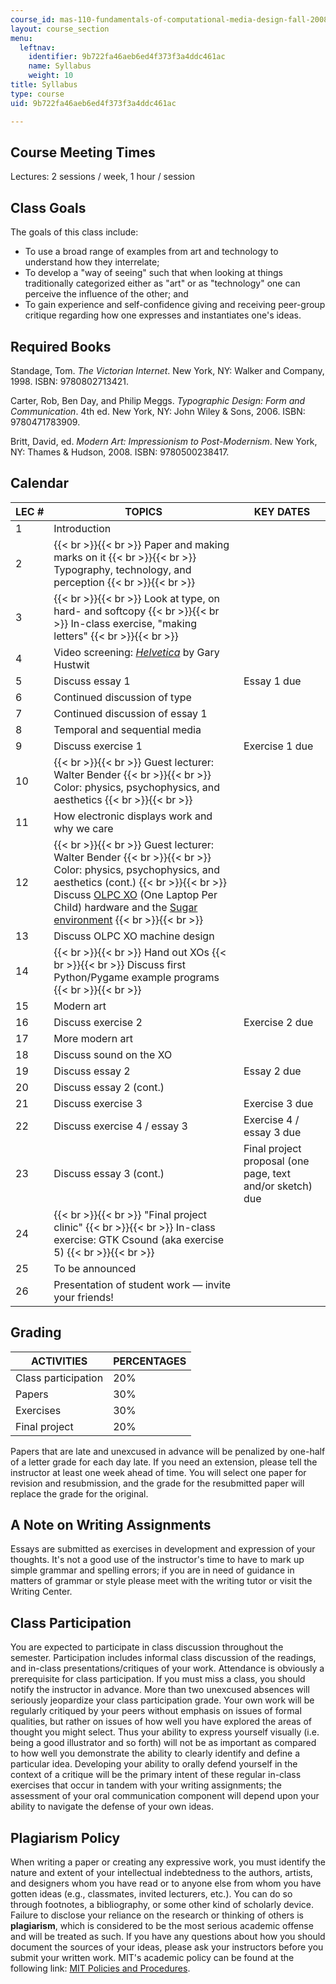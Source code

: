 ```yaml
---
course_id: mas-110-fundamentals-of-computational-media-design-fall-2008
layout: course_section
menu:
  leftnav:
    identifier: 9b722fa46aeb6ed4f373f3a4ddc461ac
    name: Syllabus
    weight: 10
title: Syllabus
type: course
uid: 9b722fa46aeb6ed4f373f3a4ddc461ac

---
```


Course Meeting Times
--------------------

Lectures: 2 sessions / week, 1 hour / session

Class Goals
-----------

The goals of this class include:

*   To use a broad range of examples from art and technology to understand how they interrelate;
*   To develop a "way of seeing" such that when looking at things traditionally categorized either as "art" or as "technology" one can perceive the influence of the other; and
*   To gain experience and self-confidence giving and receiving peer-group critique regarding how one expresses and instantiates one's ideas.

Required Books
--------------

Standage, Tom. _The Victorian Internet_. New York, NY: Walker and Company, 1998. ISBN: 9780802713421.

Carter, Rob, Ben Day, and Philip Meggs. _Typographic Design: Form and Communication_. 4th ed. New York, NY: John Wiley & Sons, 2006. ISBN: 9780471783909.

Britt, David, ed. _Modern Art: Impressionism to Post-Modernism_. New York, NY: Thames & Hudson, 2008. ISBN: 9780500238417.

Calendar
--------

| LEC # | TOPICS | KEY DATES |
| --- | --- | --- |
| 1 | Introduction | &nbsp; |
| 2 |  {{< br >}}{{< br >}} Paper and making marks on it {{< br >}}{{< br >}} Typography, technology, and perception {{< br >}}{{< br >}}  | &nbsp; |
| 3 |  {{< br >}}{{< br >}} Look at type, on hard- and softcopy {{< br >}}{{< br >}} In-class exercise, "making letters" {{< br >}}{{< br >}}  | &nbsp; |
| 4 | Video screening: [_Helvetica_](http://www.imdb.com/title/tt0847817/) by Gary Hustwit | &nbsp; |
| 5 | Discuss essay 1 | Essay 1 due |
| 6 | Continued discussion of type | &nbsp; |
| 7 | Continued discussion of essay 1 | &nbsp; |
| 8 | Temporal and sequential media | &nbsp; |
| 9 | Discuss exercise 1 | Exercise 1 due |
| 10 |  {{< br >}}{{< br >}} Guest lecturer: Walter Bender {{< br >}}{{< br >}} Color: physics, psychophysics, and aesthetics {{< br >}}{{< br >}}  | &nbsp; |
| 11 | How electronic displays work and why we care | &nbsp; |
| 12 |  {{< br >}}{{< br >}} Guest lecturer: Walter Bender {{< br >}}{{< br >}} Color: physics, psychophysics, and aesthetics (cont.) {{< br >}}{{< br >}} Discuss [OLPC XO](http://www.laptop.org/) (One Laptop Per Child) hardware and the [Sugar environment](http://wiki.laptop.org/go/Category:Sugar) {{< br >}}{{< br >}}  | &nbsp; |
| 13 | Discuss OLPC XO machine design | &nbsp; |
| 14 |  {{< br >}}{{< br >}} Hand out XOs {{< br >}}{{< br >}} Discuss first Python/Pygame example programs {{< br >}}{{< br >}}  | &nbsp; |
| 15 | Modern art | &nbsp; |
| 16 | Discuss exercise 2 | Exercise 2 due |
| 17 | More modern art | &nbsp; |
| 18 | Discuss sound on the XO | &nbsp; |
| 19 | Discuss essay 2 | Essay 2 due |
| 20 | Discuss essay 2 (cont.) | &nbsp; |
| 21 | Discuss exercise 3 | Exercise 3 due |
| 22 | Discuss exercise 4 / essay 3 | Exercise 4 / essay 3 due |
| 23 | Discuss essay 3 (cont.) | Final project proposal (one page, text and/or sketch) due |
| 24 |  {{< br >}}{{< br >}} "Final project clinic" {{< br >}}{{< br >}} In-class exercise: GTK Csound (aka exercise 5) {{< br >}}{{< br >}}  | &nbsp; |
| 25 | To be announced | &nbsp; |
| 26 | Presentation of student work — invite your friends! |   

Grading
-------

| ACTIVITIES | PERCENTAGES |
| --- | --- |
| Class participation | 20% |
| Papers | 30% |
| Exercises | 30% |
| Final project | 20% 

Papers that are late and unexcused in advance will be penalized by one-half of a letter grade for each day late. If you need an extension, please tell the instructor at least one week ahead of time. You will select one paper for revision and resubmission, and the grade for the resubmitted paper will replace the grade for the original.

A Note on Writing Assignments
-----------------------------

Essays are submitted as exercises in development and expression of your thoughts. It's not a good use of the instructor's time to have to mark up simple grammar and spelling errors; if you are in need of guidance in matters of grammar or style please meet with the writing tutor or visit the Writing Center.

Class Participation
-------------------

You are expected to participate in class discussion throughout the semester. Participation includes informal class discussion of the readings, and in-class presentations/critiques of your work. Attendance is obviously a prerequisite for class participation. If you must miss a class, you should notify the instructor in advance. More than two unexcused absences will seriously jeopardize your class participation grade. Your own work will be regularly critiqued by your peers without emphasis on issues of formal qualities, but rather on issues of how well you have explored the areas of thought you might select. Thus your ability to express yourself visually (i.e. being a good illustrator and so forth) will not be as important as compared to how well you demonstrate the ability to clearly identify and define a particular idea. Developing your ability to orally defend yourself in the context of a critique will be the primary intent of these regular in-class exercises that occur in tandem with your writing assignments; the assessment of your oral communication component will depend upon your ability to navigate the defense of your own ideas.

Plagiarism Policy
-----------------

When writing a paper or creating any expressive work, you must identify the nature and extent of your intellectual indebtedness to the authors, artists, and designers whom you have read or to anyone else from whom you have gotten ideas (e.g., classmates, invited lecturers, etc.). You can do so through footnotes, a bibliography, or some other kind of scholarly device. Failure to disclose your reliance on the research or thinking of others is **plagiarism**, which is considered to be the most serious academic offense and will be treated as such. If you have any questions about how you should document the sources of your ideas, please ask your instructors before you submit your written work. MIT's academic policy can be found at the following link: [MIT Policies and Procedures](https://policies-procedures.mit.edu/).